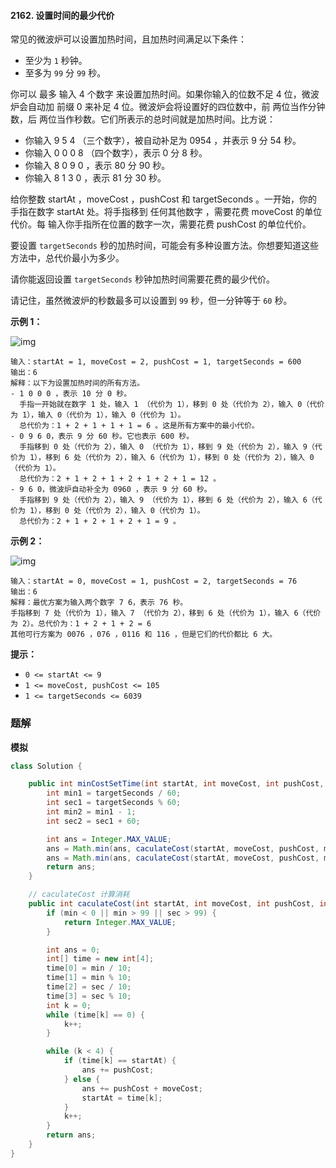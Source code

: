 #### 2162. 设置时间的最少代价

常见的微波炉可以设置加热时间，且加热时间满足以下条件：

- 至少为 `1` 秒钟。
- 至多为 `99` 分 `99` 秒。

你可以 最多 输入 4 个数字 来设置加热时间。如果你输入的位数不足 4 位，微波炉会自动加 前缀 0 来补足 4 位。微波炉会将设置好的四位数中，前 两位当作分钟数，后 两位当作秒数。它们所表示的总时间就是加热时间。比方说：

* 你输入 9 5 4 （三个数字），被自动补足为 0954 ，并表示 9 分 54 秒。
* 你输入 0 0 0 8 （四个数字），表示 0 分 8 秒。
* 你输入 8 0 9 0 ，表示 80 分 90 秒。
* 你输入 8 1 3 0 ，表示 81 分 30 秒。

给你整数 startAt ，moveCost ，pushCost 和 targetSeconds 。一开始，你的手指在数字 startAt 处。将手指移到 任何其他数字 ，需要花费 moveCost 的单位代价。每 输入你手指所在位置的数字一次，需要花费 pushCost 的单位代价。

要设置 `targetSeconds` 秒的加热时间，可能会有多种设置方法。你想要知道这些方法中，总代价最小为多少。

请你能返回设置 `targetSeconds` 秒钟加热时间需要花费的最少代价。

请记住，虽然微波炉的秒数最多可以设置到 `99` 秒，但一分钟等于 `60` 秒。

**示例 1：**

![img](http://gitlab.wsh-study.com/xp-study/LeeteCode/blob/master/模拟/images/设置时间的最少代价/1.jpg)

```shell
输入：startAt = 1, moveCost = 2, pushCost = 1, targetSeconds = 600
输出：6
解释：以下为设置加热时间的所有方法。
- 1 0 0 0 ，表示 10 分 0 秒。
  手指一开始就在数字 1 处，输入 1 （代价为 1），移到 0 处（代价为 2），输入 0（代价为 1），输入 0（代价为 1），输入 0（代价为 1）。
  总代价为：1 + 2 + 1 + 1 + 1 = 6 。这是所有方案中的最小代价。
- 0 9 6 0，表示 9 分 60 秒。它也表示 600 秒。
  手指移到 0 处（代价为 2），输入 0 （代价为 1），移到 9 处（代价为 2），输入 9（代价为 1），移到 6 处（代价为 2），输入 6（代价为 1），移到 0 处（代价为 2），输入 0（代价为 1）。
  总代价为：2 + 1 + 2 + 1 + 2 + 1 + 2 + 1 = 12 。
- 9 6 0，微波炉自动补全为 0960 ，表示 9 分 60 秒。
  手指移到 9 处（代价为 2），输入 9 （代价为 1），移到 6 处（代价为 2），输入 6（代价为 1），移到 0 处（代价为 2），输入 0（代价为 1）。
  总代价为：2 + 1 + 2 + 1 + 2 + 1 = 9 。
```

**示例 2：**

![img](http://gitlab.wsh-study.com/xp-study/LeeteCode/blob/master/模拟/images/设置时间的最少代价/2.jpg)

```shell
输入：startAt = 0, moveCost = 1, pushCost = 2, targetSeconds = 76
输出：6
解释：最优方案为输入两个数字 7 6，表示 76 秒。
手指移到 7 处（代价为 1），输入 7 （代价为 2），移到 6 处（代价为 1），输入 6（代价为 2）。总代价为：1 + 2 + 1 + 2 = 6
其他可行方案为 0076 ，076 ，0116 和 116 ，但是它们的代价都比 6 大。
```

**提示：**

- `0 <= startAt <= 9`
- `1 <= moveCost, pushCost <= 105`
- `1 <= targetSeconds <= 6039`

### 题解

**模拟**

```java
class Solution {

    public int minCostSetTime(int startAt, int moveCost, int pushCost, int targetSeconds) {
        int min1 = targetSeconds / 60;
        int sec1 = targetSeconds % 60;
        int min2 = min1 - 1;
        int sec2 = sec1 + 60;

        int ans = Integer.MAX_VALUE;
        ans = Math.min(ans, caculateCost(startAt, moveCost, pushCost, min1, sec1));
        ans = Math.min(ans, caculateCost(startAt, moveCost, pushCost, min2, sec2));
        return ans;
    }

    // caculateCost 计算消耗
    public int caculateCost(int startAt, int moveCost, int pushCost, int min, int sec) {
        if (min < 0 || min > 99 || sec > 99) {
            return Integer.MAX_VALUE;
        }

        int ans = 0;
        int[] time = new int[4];
        time[0] = min / 10;
        time[1] = min % 10;
        time[2] = sec / 10;
        time[3] = sec % 10;
        int k = 0;
        while (time[k] == 0) {
            k++;
        }

        while (k < 4) {
            if (time[k] == startAt) {
                ans += pushCost;
            } else {
                ans += pushCost + moveCost;
                startAt = time[k];
            }
            k++;
        }
        return ans;
    }
}
```

